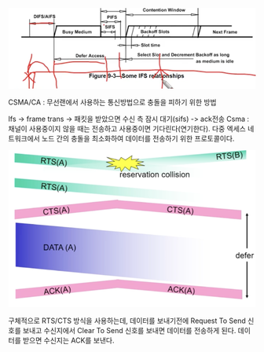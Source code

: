 <img src = "image/csmaca.png">

CSMA/CA : 무선랜에서 사용하는 통신방법으로 충돌을 피하기 위한 방법

Ifs -> frame trans -> 패킷을 받았으면  수신 측 잠시 대기(sifs) -> ack전송
Csma : 채널이 사용중이지 않을 때는 전송하고 사용중이면 기다린다(연기한다).
다중 엑세스 네트워크에서 노드 간의 충돌을 최소화하여 데이터를 전송하기 위한 프로토콜이다. 

<img src ="image/rtscts.png">

구체적으로 RTS/CTS 방식을 사용하는데, 데이터를 보내기전에 Request To Send 신호를 보내고 수신지에서 Clear To Send 신호를 보내면 데이터를 전송하게 된다. 데이터를 받으면 수신지는 ACK를 보낸다.
